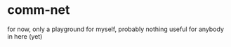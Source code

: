 comm-net
========

for now, only a playground for myself, probably nothing useful for anybody in here (yet)